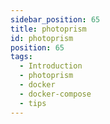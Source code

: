 ```yaml
---
sidebar_position: 65
title: photoprism
id: photoprism
position: 65
tags:
  - Introduction
  - photoprism
  - docker
  - docker-compose
  - tips
---
```

